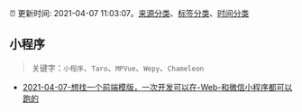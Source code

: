 :alarm_clock: 更新时间: 2021-04-07 11:03:07。[来源分类](../README.md)、[标签分类](../TAGS.md)、[时间分类](../TIMELINE.md)

## 小程序


> 关键字：`小程序`、`Taro`、`MPVue`、`Wepy`、`Chameleon`



- [2021-04-07-想找一个前端模版，一次开发可以在-Web-和微信小程序都可以跑的](https://www.v2ex.com/t/768792) 